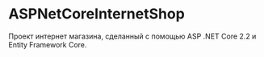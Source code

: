 # ASPNetCoreInternetShop
Проект интернет магазина, сделанный с помощью ASP .NET Core 2.2 и Entity Framework Core.
